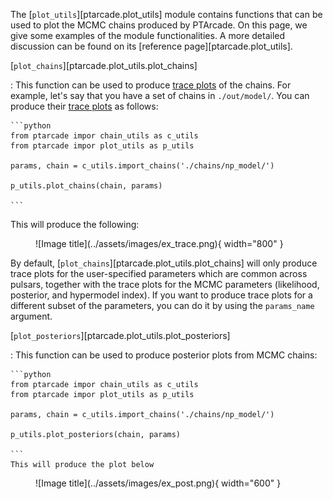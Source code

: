 The [`plot_utils`][ptarcade.plot_utils] module contains functions that
can be used to plot the MCMC chains produced by PTArcade. On this page,
we give some examples of the module functionalities. A more detailed
discussion can be found on its [reference page][ptarcade.plot_utils].

[`plot_chains`][ptarcade.plot_utils.plot_chains]

:   This function can be used to produce [trace plots][trace]
    of the chains. For example, let's say that you have a set of chains
    in `./out/model/`. You can produce their [trace plots][trace] as follows:

    ```python
    from ptarcade impor chain_utils as c_utils
    from ptarcade impor plot_utils as p_utils

    params, chain = c_utils.import_chains('./chains/np_model/')

    p_utils.plot_chains(chain, params)

    ```
This will produce the following:
<figure markdown>
  ![Image title](../assets/images/ex_trace.png){ width="800" }
</figure>

By default, [`plot_chains`][ptarcade.plot_utils.plot_chains] will only produce
trace plots for the user-specified parameters which are common across pulsars,
together with the trace plots for the MCMC parameters (likelihood, posterior, and
hypermodel index). If you want to produce trace plots for a different subset of the 
parameters, you can do it by using the `params_name` argument. 

[`plot_posteriors`][ptarcade.plot_utils.plot_posteriors]

:   This function can be used to produce posterior plots from MCMC chains:

    ```python
    from ptarcade impor chain_utils as c_utils
    from ptarcade impor plot_utils as p_utils

    params, chain = c_utils.import_chains('./chains/np_model/')

    p_utils.plot_posteriors(chain, params)

    ```
    This will produce the plot below
<figure markdown>
  ![Image title](../assets/images/ex_post.png){ width="600" }
</figure>


    



[trace]: https://www.statlect.com/fundamentals-of-statistics/Markov-Chain-Monte-Carlo-diagnostics#hid9
